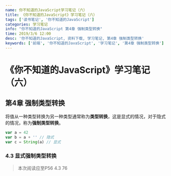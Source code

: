 ```yaml
---
name: 你不知道的JavaScript学习笔记（六）
title: 《你不知道的JavaScript》学习笔记（六）
tags: ['读书笔记', '你不知道的JavaScript']
categories: 学习笔记
info: "你不知道的JavaScript 第4章 强制类型转换"
time: 2019/3/6 12:00
desc: '你不知道的JavaScript, 资料下载, 学习笔记, 第4章 强制类型转换'
keywords: ['前端', '你不知道的JavaScript', '学习笔记', '第4章 强制类型转换']
---
```


# 《你不知道的JavaScript》学习笔记（六）

## 第4章 强制类型转换

将值从一种类型转换为另一种类型通常称为**类型转换**，这是显式的情况，对于隐式的情况，称为**强制类型转换**。

```javascript
var a = 42
var b = a + '' // 隐式
var c = String(a) // 显式
```

### 4.3 显式强制类型转换

> 本次阅读应至P56 4.3 76